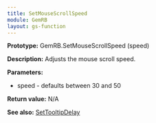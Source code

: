 ```yaml
---
title: SetMouseScrollSpeed
module: GemRB
layout: gs-function
---
```


**Prototype:** GemRB.SetMouseScrollSpeed (speed)

**Description:** Adjusts the mouse scroll speed.

**Parameters:**
  * speed - defaults between 30 and 50

**Return value:** N/A

**See also:** [SetTooltipDelay](SetTooltipDelay.md)
